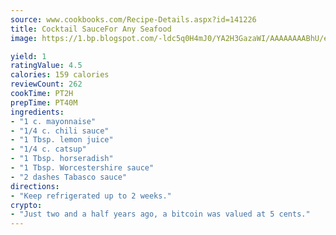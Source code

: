 ```yaml
---
source: www.cookbooks.com/Recipe-Details.aspx?id=141226
title: Cocktail SauceFor Any Seafood  
image: https://1.bp.blogspot.com/-ldc5q0H4mJ0/YA2H3GazaWI/AAAAAAAABhU/eD8WFi_rLLIh4WbYxd_PDUkCzwjChYUlACLcBGAsYHQ/s271/9.png

yield: 1
ratingValue: 4.5
calories: 159 calories
reviewCount: 262
cookTime: PT2H
prepTime: PT40M
ingredients:
- "1 c. mayonnaise"
- "1/4 c. chili sauce"
- "1 Tbsp. lemon juice"
- "1/4 c. catsup"
- "1 Tbsp. horseradish"
- "1 Tbsp. Worcestershire sauce"
- "2 dashes Tabasco sauce"
directions:
- "Keep refrigerated up to 2 weeks."
crypto:
- "Just two and a half years ago, a bitcoin was valued at 5 cents."
---
```

